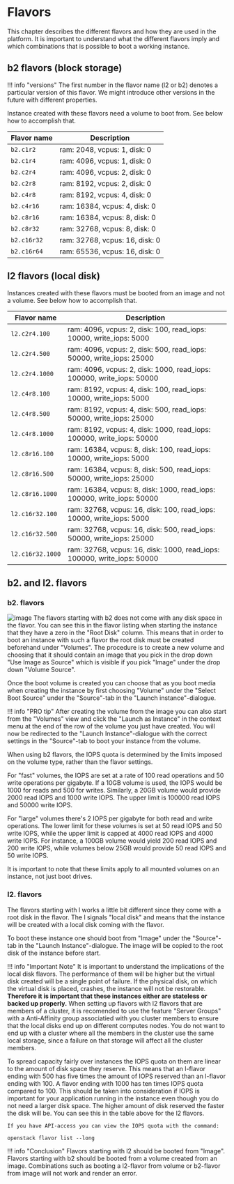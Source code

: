 # Flavors
This chapter describes the different flavors and how they are used in the platform. It is important to understand what the different flavors imply and which combinations that is possible to boot a working instance.

## b2 flavors (block storage)

!!! info "versions"
    The first number in the flavor name (l2 or b2) denotes a particular version of this flavor. We might introduce other versions in the future with different properties.

Instance created with these flavors need a volume to boot from. See below how to accomplish that.

| Flavor name    | Description                                                                  |
| -------------- | ---------------------------------------------------------------------------- |
| `b2.c1r2`      | ram: 2048, vcpus: 1, disk: 0             |
| `b2.c1r4`  | ram: 4096, vcpus: 1, disk: 0             |
| `b2.c2r4`  | ram: 4096, vcpus: 2, disk: 0                           |
| `b2.c2r8`| ram: 8192, vcpus: 2, disk: 0                           |
| `b2.c4r8`| ram: 8192, vcpus: 4, disk: 0 |
| `b2.c4r16`| ram: 16384, vcpus: 4, disk: 0 |
| `b2.c8r16`| ram: 16384, vcpus: 8, disk: 0 |
| `b2.c8r32`| ram: 32768, vcpus: 8, disk: 0 |
| `b2.c16r32`| ram: 32768, vcpus: 16, disk: 0 |
| `b2.c16r64`| ram: 65536, vcpus: 16, disk: 0 |

## l2 flavors (local disk)

Instances created with these flavors must be booted from an image and not a volume. See below how to accomplish that.

| Flavor name    | Description                                                                  |
| -------------- | ---------------------------------------------------------------------------- |
| `l2.c2r4.100`| ram: 4096, vcpus: 2, disk: 100, read_iops: 10000, write_iops: 5000 |
| `l2.c2r4.500`| ram: 4096, vcpus: 2, disk: 500, read_iops: 50000, write_iops: 25000 |
| `l2.c2r4.1000`| ram: 4096, vcpus: 2, disk: 1000, read_iops: 100000, write_iops: 50000 |
| `l2.c4r8.100`| ram: 8192, vcpus: 4, disk: 100, read_iops: 10000, write_iops: 5000 |
| `l2.c4r8.500`| ram: 8192, vcpus: 4, disk: 500, read_iops: 50000, write_iops: 25000 |
| `l2.c4r8.1000`| ram: 8192, vcpus: 4, disk: 1000, read_iops: 100000, write_iops: 50000 |
| `l2.c8r16.100`| ram: 16384, vcpus: 8, disk: 100, read_iops: 10000, write_iops: 5000 |
| `l2.c8r16.500`| ram: 16384, vcpus: 8, disk: 500, read_iops: 50000, write_iops: 25000 |
| `l2.c8r16.1000`| ram: 16384, vcpus: 8, disk: 1000, read_iops: 100000, write_iops: 50000 |
| `l2.c16r32.100`| ram: 32768, vcpus: 16, disk: 100, read_iops: 10000, write_iops: 5000 |
| `l2.c16r32.500`| ram: 32768, vcpus: 16, disk: 500, read_iops: 50000, write_iops: 25000 |
| `l2.c16r32.1000`| ram: 32768, vcpus: 16, disk: 1000, read_iops: 100000, write_iops: 50000 |

## b2. and l2. flavors

### b2. flavors

![image](../images/np-storage-types.png)
The flavors starting with b2 does not come with any disk space in the flavor. You can see this in the flavor listing when starting the instance that they have a zero in the "Root Disk" column. This means that in order to boot an instance with such a flavor the root disk must be created beforehand under "Volumes". The procedure is to create a new volume and choosing that it should contain an image that you pick in the drop down "Use Image as Source" which is visible if you pick "Image" under the drop down "Volume Source".

Once the boot volume is created you can choose that as you boot media when creating the instance by first choosing "Volume" under the "Select Boot Source" under the "Source"-tab in the "Launch instance"-dialogue. 

!!! info "PRO tip"
    After creating the volume from the image you can also start from the "Volumes" view and click the "Launch as Instance" in the context menu at the end of the row of the volume you just have created. You will now be redirected to the "Launch Instance"-dialogue with the correct settings in the "Source"-tab to boot your instance from the volume.

When using b2 flavors, the IOPS quota is determined by the limits imposed on the
volume type, rather than the flavor settings.

For "fast" volumes, the IOPS are set at a rate of 100 read operations and 50
write operations per gigabyte. If a 10GB volume is used, the IOPS would be 1000
for reads and 500 for writes. Similarly, a 20GB volume would provide 2000 read
IOPS and 1000 write IOPS. The upper limit is 100000 read IOPS and 50000 write
IOPS.

For "large" volumes there's 2 IOPS per gigabyte for both read and write
operations. The lower limit for these volumes is set at 50 read IOPS and 50
write IOPS, while the upper limit is capped at 4000 read IOPS and 4000 write
IOPS. For instance, a 100GB volume would yield 200 read IOPS and 200 write IOPS,
while volumes below 25GB would provide 50 read IOPS and 50 write IOPS.

It is important to note that these limits apply to all mounted volumes on an
instance, not just boot drives.

### l2. flavors

The flavors starting with l works a little bit different since they come with a root disk in the flavor. The l signals "local disk" and means that the instance will be created with a local disk coming with the flavor.

To boot these instance one should boot from "Image" under the "Source"-tab in the "Launch Instance"-dialogue. The image will be copied to the root disk of the instance before start.

!!! info "Important Note"
    It is important to understand the implications of the local disk flavors. The performance of them will be higher but the virtual disk created will be a single point of failure. If the physical disk, on which the virtual disk is placed, crashes, the instance will not be restorable. **Therefore it is important that these instances either are stateless or backed up properly.** When setting up flavors with l2 flavors that are members of a cluster, it is recomended to use the feature "Server Groups" with a Anti-Affinity group associatied with you cluster members to ensure that the local disks end up on different computes nodes. You do not want to end up with a cluster where all the members in the cluster use the same local storage, since a failure on that storage will affect all the cluster members.


To spread capacity fairly over instances the IOPS quota on them are linear to the amount of disk space they reserve. This means that an l-flavor ending with 500 has five times the amount of IOPS reserved than an l-flavor ending with 100. A flavor ending with 1000 has ten times IOPS quota compared to 100. This should be taken into consideration if IOPS is important for your application running in the instance even though you do not need a larger disk space. The higher amount of disk reserved the faster the disk will be. You can see this in the table above for the l2 flavors. 

    If you have API-access you can view the IOPS quota with the command:

    openstack flavor list --long

!!! info "Conclusion"
    Flavors starting with l2 should be booted from "Image". Flavors starting with b2 should be booted from a volume created from an image. Combinations such as booting a l2-flavor from volume or b2-flavor from image will not work and render an error.
